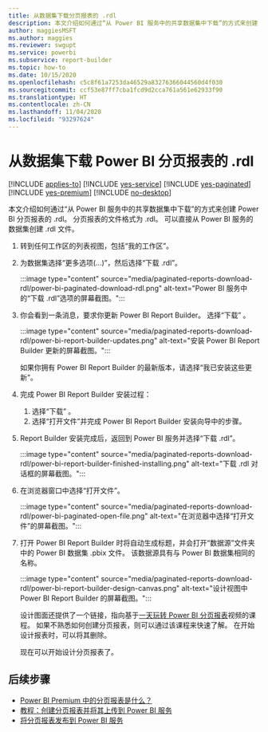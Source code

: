 ```yaml
---
title: 从数据集下载分页报表的 .rdl
description: 本文介绍如何通过“从 Power BI 服务中的共享数据集中下载”的方式来创建 Power BI 分页报表的 .rdl。
author: maggiesMSFT
ms.author: maggies
ms.reviewer: swgupt
ms.service: powerbi
ms.subservice: report-builder
ms.topic: how-to
ms.date: 10/15/2020
ms.openlocfilehash: c5c8f61a7253da46529a83276366044560d4f030
ms.sourcegitcommit: ccf53e87ff7cba1fcd9d2cca761a561e62933f90
ms.translationtype: HT
ms.contentlocale: zh-CN
ms.lasthandoff: 11/04/2020
ms.locfileid: "93297624"
---
```

# <a name="download-the-rdl-for-a-power-bi-paginated-report-from-a-dataset"></a>从数据集下载 Power BI 分页报表的 .rdl

[!INCLUDE [applies-to](../includes/applies-to.md)] [!INCLUDE [yes-service](../includes/yes-service.md)] [!INCLUDE [yes-paginated](../includes/yes-paginated.md)] [!INCLUDE [yes-premium](../includes/yes-premium.md)] [!INCLUDE [no-desktop](../includes/no-desktop.md)] 

本文介绍如何通过“从 Power BI 服务中的共享数据集中下载”的方式来创建 Power BI 分页报表的 .rdl。 分页报表的文件格式为 .rdl。 可以直接从 Power BI 服务的数据集创建 .rdl 文件。

1. 转到任何工作区的列表视图，包括“我的工作区”。 
1. 为数据集选择“更多选项(...)”，然后选择“下载 .rdl”。

    :::image type="content" source="media/paginated-reports-download-rdl/power-bi-paginated-download-rdl.png" alt-text="Power BI 服务中的“下载 .rdl”选项的屏幕截图。":::
1. 你会看到一条消息，要求你更新 Power BI Report Builder。 选择“下载”  。 

    :::image type="content" source="media/paginated-reports-download-rdl/power-bi-report-builder-updates.png" alt-text="安装 Power BI Report Builder 更新的屏幕截图。":::

    如果你拥有 Power BI Report Builder 的最新版本，请选择“我已安装这些更新”。

1. 完成 Power BI Report Builder 安装过程： 

    1. 选择“下载”  。  
    2. 选择“打开文件”并完成 Power BI Report Builder 安装向导中的步骤。

1. Report Builder 安装完成后，返回到 Power BI 服务并选择“下载 .rdl”。

    :::image type="content" source="media/paginated-reports-download-rdl/power-bi-report-builder-finished-installing.png" alt-text="下载 .rdl 对话框的屏幕截图。":::

1. 在浏览器窗口中选择“打开文件”。

    :::image type="content" source="media/paginated-reports-download-rdl/power-bi-paginated-open-file.png" alt-text="在浏览器中选择“打开文件”的屏幕截图。":::

1. 打开 Power BI Report Builder 时将自动生成标题，并会打开“数据源”文件夹中的 Power BI 数据集 .pbix 文件。 该数据源具有与 Power BI 数据集相同的名称。

    :::image type="content" source="media/paginated-reports-download-rdl/power-bi-report-builder-design-canvas.png" alt-text="设计视图中 Power BI Report Builder 的屏幕截图。":::

    设计图面还提供了一个链接，指向基于[一天玩转 Power BI 分页报表](../learning-catalog/paginated-reports-online-course.md)视频的课程。 如果不熟悉如何创建分页报表，则可以通过该课程来快速了解。  在开始设计报表时，可以将其删除。

    现在可以开始设计分页报表了。
 
## <a name="next-steps"></a>后续步骤 

- [Power BI Premium 中的分页报表是什么？](paginated-reports-report-builder-power-bi.md)  
- [教程：创建分页报表并将其上传到 Power BI 服务](paginated-reports-quickstart-aw.md)
- [将分页报表发布到 Power BI 服务](paginated-reports-save-to-power-bi-service.md)

